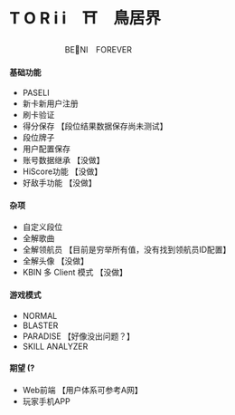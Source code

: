 # T O R i i　⛩　鳥居界
　　　　　　　BE🐴NI　FOREVER
#### 基础功能
- PASELI 
- 新卡新用户注册
- 刷卡验证
- 得分保存 【段位结果数据保存尚未测试】
- 段位牌子
- 用户配置保存
- 账号数据继承 【没做】
- HiScore功能 【没做】
- 好敌手功能 【没做】


#### 杂项
- 自定义段位
- 全解歌曲
- 全解领航员 【目前是穷举所有值，没有找到领航员ID配置】
- 全解头像 【没做】
- KBIN 多 Client 模式 【没做】


#### 游戏模式
- NORMAL
- BLASTER
- PARADISE  【好像没出问题？】
- SKILL ANALYZER


#### 期望 (?
- Web前端 【用户体系可参考A网】
- 玩家手机APP
